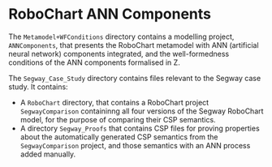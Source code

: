 # RoboChart ANN Components

The `Metamodel+WFConditions` directory contains a modelling project, `ANNComponents`, that presents the RoboChart metamodel with ANN (artificial neural network) components integrated, and the well-formedness conditions of the ANN components formalised in Z.

The `Segway_Case_Study` directory contains files relevant to the Segway case study. It contains: 
 - A `RoboChart` directory, that contains a RoboChart project `SegwayComparison` containinng all four versions of the Segway RoboChart model, 
   for the purpose of comparing their CSP semantics. 
 - A directory `Segway_Proofs` that contains CSP files for proving properties about the automatically generated CSP semantics from the 
   `SegwayComparison` project, and those semantics with an ANN process added manually. 
